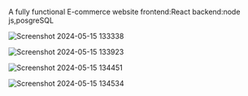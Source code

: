 A fully functional E-commerce website
frontend:React
backend:node js,posgreSQL

![Screenshot 2024-05-15 133338](https://github.com/alanjohnck/E-commerce/assets/118127993/e482b179-66f7-416f-aaae-c2a985968cb0)

![Screenshot 2024-05-15 133923](https://github.com/alanjohnck/E-commerce/assets/118127993/8804f18f-7054-4134-8c30-cb4e4a1579f0)

![Screenshot 2024-05-15 134451](https://github.com/alanjohnck/E-commerce/assets/118127993/2db3266d-5a95-4a98-9618-1149050bbd65)

![Screenshot 2024-05-15 134534](https://github.com/alanjohnck/E-commerce/assets/118127993/b108601d-336a-4089-afd4-fba3c18336f5)

